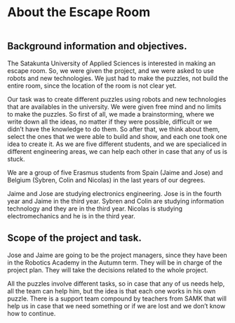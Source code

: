 # About the Escape Room

|  |  |
| :---: | :--- |


## Background information and objectives.

The Satakunta University of Applied Sciences is interested in making an escape room. So, we were given the project, and we were asked to use robots and new technologies. We just had to make the puzzles, not build the entire room, since the location of the room is not clear yet.

Our task was to create different puzzles using robots and new technologies that are availables in the university. We were given free mind and no limits to make the puzzles. So first of all, we made a brainstorming, where we write down all the ideas, no matter if they were possible, difficult or we didn’t have the knowledge to do them. So after that, we think about them, select the ones that we were able to build and show, and each one took one idea to create it. As we are five different students, and we are specialiced in different engineering areas, we can help each other in case that any of us is stuck.

We are a group of five Erasmus students from Spain \(Jaime and Jose\) and Belgium \(Sybren, Colin and Nicolas\) in the last years of our degrees. 

Jaime and Jose are studying electronics engineering. Jose is in the fourth year and Jaime in the third year. Sybren and Colin are studying information technology and they are in the third year. Nicolas is studying electromechanics and he is in the third year. 



## Scope of the project and task. 



Jose and Jaime are going to be the project managers, since they have been in the Robotics Academy in the Autumn term. They will be in charge of the project plan. They will take the decisions related to the whole project.

All the puzzles involve different tasks, so in case that any of us needs help, all the team can help him, but the idea is that each one works in his own puzzle. There is a support team compound by teachers from SAMK that will help us in case that we need something or if we are lost and we don’t know how to continue.



